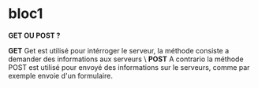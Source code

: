 # bloc1

**GET OU POST ?**

**GET**
Get est utilisé pour intérroger le serveur, la méthode consiste a demander des informations aux serveurs
\\
**POST**
A contrario la méthode POST est utilisé pour envoyé des informations sur le serveurs, comme par exemple envoie d'un formulaire.
